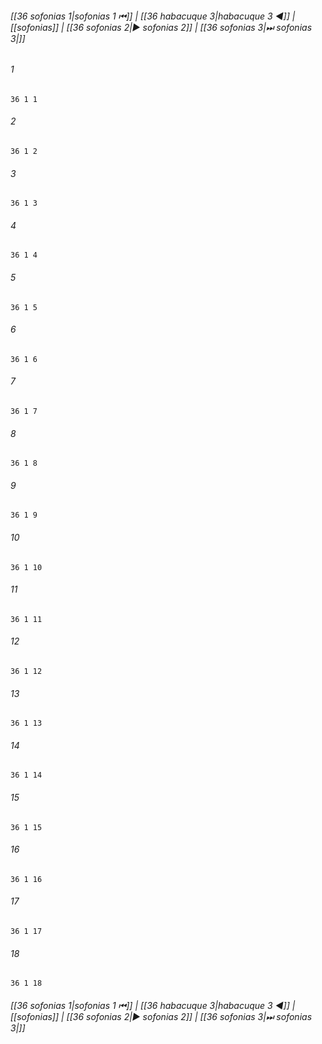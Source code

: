 
###### [[36 sofonias 1|sofonias 1 ⏮]] | [[36 habacuque 3|habacuque 3 ◀]] | [[sofonias]] | [[36 sofonias 2|▶ sofonias 2]] | [[36 sofonias 3|⏭ sofonias 3|]]

###### 1
``` verse
36 1 1 
```
###### 2
``` verse
36 1 2 
```
###### 3
``` verse
36 1 3 
```
###### 4
``` verse
36 1 4 
```
###### 5
``` verse
36 1 5 
```
###### 6
``` verse
36 1 6 
```
###### 7
``` verse
36 1 7 
```
###### 8
``` verse
36 1 8 
```
###### 9
``` verse
36 1 9 
```
###### 10
``` verse
36 1 10 
```
###### 11
``` verse
36 1 11 
```
###### 12
``` verse
36 1 12 
```
###### 13
``` verse
36 1 13 
```
###### 14
``` verse
36 1 14 
```
###### 15
``` verse
36 1 15 
```
###### 16
``` verse
36 1 16 
```
###### 17
``` verse
36 1 17 
```
###### 18
``` verse
36 1 18 
```

###### [[36 sofonias 1|sofonias 1 ⏮]] | [[36 habacuque 3|habacuque 3 ◀]] | [[sofonias]] | [[36 sofonias 2|▶ sofonias 2]] | [[36 sofonias 3|⏭ sofonias 3|]]

